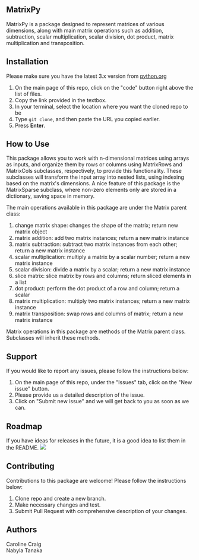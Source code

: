 ## MatrixPy

MatrixPy is a package designed to represent matrices of various dimensions, along with main matrix operations such as addition, subtraction, scalar multiplication, scalar division, dot product, matrix multiplication and transposition.


## Installation

Please make sure you have the latest 3.x version from [python.org](https://www.python.org/)

1. On the main page of this repo, click on the "code" button right above the list of files.
2. Copy the link provided in the textbox.
3. In your terminal, select the location where you want the cloned repo to be
4. Type `git clone`, and then paste the URL you copied earlier.
5. Press **Enter**.


## How to Use
This package allows you to work with n-dimensional matrices using arrays as inputs, and organize them by rows or columns using MatrixRows and MatrixCols subclasses, respectively, to provide this functionality. These subclasses will transform the input array into nested lists, using indexing based on the matrix's dimensions. A nice feature of this package is the MatrixSparse subclass, where non-zero elements only are stored in a dictionary, saving space in memory.

The main operations available in this package are under the Matrix parent class:

1. change matrix shape: changes the shape of the matrix; return new matrix object
1. matrix addition: add two matrix instances; return a new matrix instance
2. matrix subtraction: subtract two matrix instances from each other; return a new matrix instance
3. scalar multiplication: multiply a matrix by a scalar number; return a new matrix instance
4. scalar division: divide a matrix by a scalar; return a new matrix instance
5. slice matrix: slice matrix by rows and columns; return sliced elements in a list
5. dot product: perform the dot product of a row and column; return a scalar
6. matrix multiplication: multiply two matrix instances; return a new matrix instance
7. matrix transposition: swap rows and columns of matrix; return a new matrix instance

Matrix operations in this package are methods of the Matrix parent class. Subclasses will inherit these methods.


## Support
If you would like to report any issues, please follow the instructions below:

1. On the main page of this repo, under the "Issues" tab, click on the "New issue" button.
2. Please provide us a detailed description of the issue.
3. Click on "Submit new issue" and we will get back to you as soon as we can.

## Roadmap
If you have ideas for releases in the future, it is a good idea to list them in the README.
![](Untitled.png)

## Contributing
Contributions to this package are welcome! Please follow the instructions below:  
1. Clone repo and create a new branch.
2. Make necessary changes and test.
3. Submit Pull Request with comprehensive description of your changes.

## Authors
Caroline Craig  
Nabyla Tanaka


